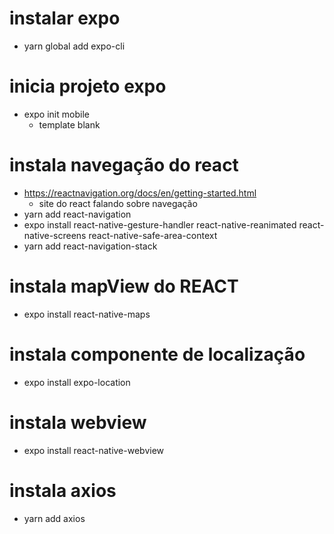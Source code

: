 # instalar expo
* yarn global add expo-cli
# inicia projeto expo
* expo init mobile
	* template blank
# instala navegação do react
* https://reactnavigation.org/docs/en/getting-started.html
    * site do react falando sobre navegação
* yarn add react-navigation
* expo install react-native-gesture-handler react-native-reanimated react-native-screens react-native-safe-area-context
* yarn add react-navigation-stack
# instala mapView do REACT
* expo install react-native-maps
# instala componente de localização
* expo install expo-location
# instala webview
* expo install react-native-webview
# instala axios
* yarn add axios